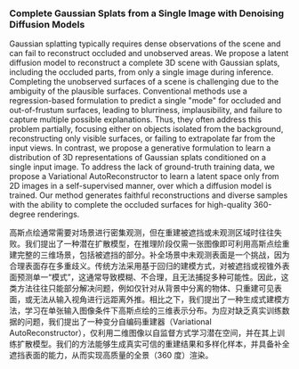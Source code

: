 ### Complete Gaussian Splats from a Single Image with Denoising Diffusion Models

Gaussian splatting typically requires dense observations of the scene and can fail to reconstruct occluded and unobserved areas. We propose a latent diffusion model to reconstruct a complete 3D scene with Gaussian splats, including the occluded parts, from only a single image during inference. Completing the unobserved surfaces of a scene is challenging due to the ambiguity of the plausible surfaces. Conventional methods use a regression-based formulation to predict a single "mode" for occluded and out-of-frustum surfaces, leading to blurriness, implausibility, and failure to capture multiple possible explanations. Thus, they often address this problem partially, focusing either on objects isolated from the background, reconstructing only visible surfaces, or failing to extrapolate far from the input views. In contrast, we propose a generative formulation to learn a distribution of 3D representations of Gaussian splats conditioned on a single input image. To address the lack of ground-truth training data, we propose a Variational AutoReconstructor to learn a latent space only from 2D images in a self-supervised manner, over which a diffusion model is trained. Our method generates faithful reconstructions and diverse samples with the ability to complete the occluded surfaces for high-quality 360-degree renderings.

高斯点绘通常需要对场景进行密集观测，但在重建被遮挡或未观测区域时往往失败。我们提出了一种潜在扩散模型，在推理阶段仅需一张图像即可利用高斯点绘重建完整的三维场景，包括被遮挡的部分。补全场景中未观测表面是一个挑战，因为合理表面存在多重歧义。传统方法采用基于回归的建模方式，对被遮挡或视锥外表面预测单一“模式”，这通常导致模糊、不合理，且无法捕捉多种可能性。因此，这类方法往往只能部分解决问题，例如仅针对从背景中分离的物体、只重建可见表面，或无法从输入视角进行远距离外推。相比之下，我们提出了一种生成式建模方法，学习在单张输入图像条件下高斯点绘的三维表示分布。为应对缺乏真实训练数据的问题，我们提出了一种变分自编码重建器（Variational AutoReconstructor），仅利用二维图像以自监督方式学习潜在空间，并在其上训练扩散模型。我们的方法能够生成真实可信的重建结果和多样化样本，并具备补全遮挡表面的能力，从而实现高质量的全景（360 度）渲染。
